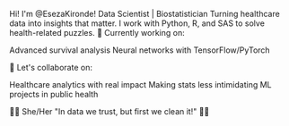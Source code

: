 Hi! I'm @EsezaKironde!
Data Scientist | Biostatistician
Turning healthcare data into insights that matter. I work with Python, R, and SAS to solve health-related puzzles.
🔬 Currently working on:

Advanced survival analysis
Neural networks with TensorFlow/PyTorch

🤝 Let's collaborate on:

Healthcare analytics with real impact
Making stats less intimidating
ML projects in public health

💁‍♀️ She/Her
"In data we trust, but first we clean it!" 🧹✨

<!---
EsezaKironde/EsezaKironde is a ✨ special ✨ repository because its `README.md` (this file) appears on your GitHub profile.
You can click the Preview link to take a look at your changes.
--->
